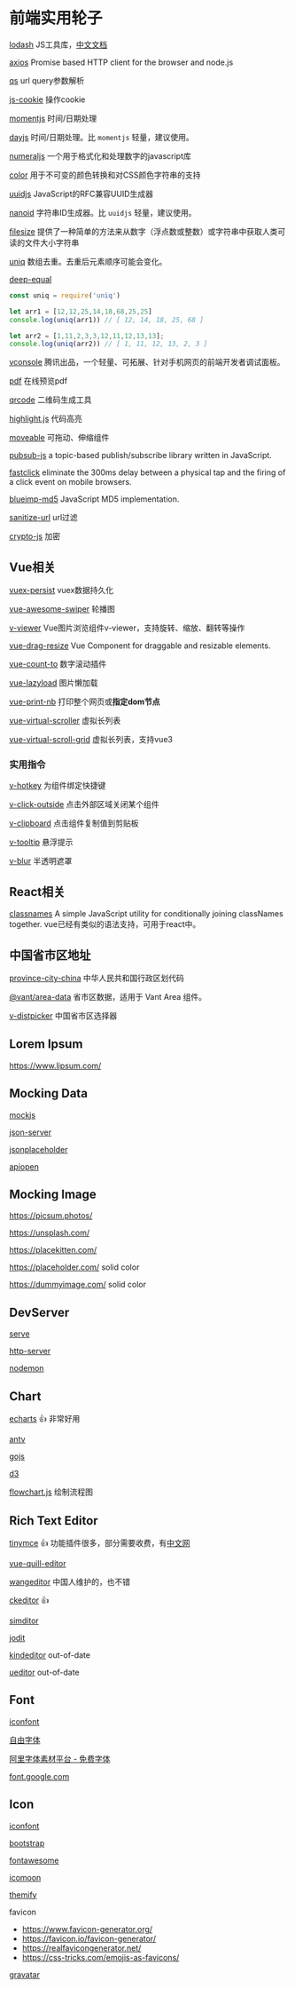 # 前端实用轮子
[lodash](https://www.npmjs.com/package/lodash) JS工具库，[中文文档](https://www.lodashjs.com/)

[axios](https://www.npmjs.com/package/axios) Promise based HTTP client for the browser and node.js

[qs](https://www.npmjs.com/package/qs) url query参数解析

[js-cookie](https://www.npmjs.com/package/js-cookie)  操作cookie

[momentjs](http://momentjs.cn/) 时间/日期处理

[dayjs](https://dayjs.gitee.io/zh-CN/)  时间/日期处理。比 `momentjs` 轻量，建议使用。

[numeraljs](http://numeraljs.com/) 一个用于格式化和处理数字的javascript库

[color](https://www.npmjs.com/package/color) 用于不可变的颜色转换和对CSS颜色字符串的支持

[uuidjs](https://www.npmjs.com/package/uuidjs) JavaScript的RFC兼容UUID生成器

[nanoid](https://www.npmjs.com/package/nanoid) 字符串ID生成器。比 `uuidjs` 轻量，建议使用。

[filesize](https://www.npmjs.com/package/filesize) 提供了一种简单的方法来从数字（浮点数或整数）或字符串中获取人类可读的文件大小字符串

[uniq](https://www.npmjs.com/package/uniq) 数组去重。去重后元素顺序可能会变化。

[deep-equal](https://www.npmjs.com/package/deep-equal)

```js
const uniq = require('uniq')

let arr1 = [12,12,25,14,18,68,25,25]
console.log(uniq(arr1)) // [ 12, 14, 18, 25, 68 ]

let arr2 = [1,11,2,3,3,12,11,12,13,13];
console.log(uniq(arr2)) // [ 1, 11, 12, 13, 2, 3 ]
```

[vconsole](https://www.npmjs.com/package/vconsole) 腾讯出品，一个轻量、可拓展、针对手机网页的前端开发者调试面板。

[pdf](https://github.com/mozilla/pdf.js) 在线预览pdf

[qrcode](https://www.npmjs.com/package/qrcode) 二维码生成工具

[highlight.js](https://highlightjs.org/) 代码高亮

[moveable](https://github.com/daybrush/moveable) 可拖动、伸缩组件

[pubsub-js](https://www.npmjs.com/package/pubsub-js)    a topic-based publish/subscribe library written in JavaScript.

[fastclick](https://www.npmjs.com/package/fastclick) eliminate the 300ms delay between a physical tap and the firing of a click event on mobile browsers.

[blueimp-md5](https://www.npmjs.com/package/blueimp-md5) JavaScript MD5 implementation.

[sanitize-url](https://www.npmjs.com/package/@braintree/sanitize-url) url过滤

[crypto-js](https://www.npmjs.com/package/crypto-js) 加密



## Vue相关

[vuex-persist](https://www.npmjs.com/package/vuex-persist) vuex数据持久化

[vue-awesome-swiper](https://www.npmjs.com/package/vue-awesome-swiper) 轮播图

[v-viewer](https://mirari.cc/2017/08/27/Vue%E5%9B%BE%E7%89%87%E6%B5%8F%E8%A7%88%E7%BB%84%E4%BB%B6v-viewer%EF%BC%8C%E6%94%AF%E6%8C%81%E6%97%8B%E8%BD%AC%E3%80%81%E7%BC%A9%E6%94%BE%E3%80%81%E7%BF%BB%E8%BD%AC%E7%AD%89%E6%93%8D%E4%BD%9C/)  Vue图片浏览组件v-viewer，支持旋转、缩放、翻转等操作

[vue-drag-resize](https://www.npmjs.com/package/vue-drag-resize) Vue Component for draggable and resizable elements.

[vue-count-to](https://www.npmjs.com/package/vue-count-to) 数字滚动插件

[vue-lazyload](https://www.npmjs.com/package/vue-lazyload) 图片懒加载

[vue-print-nb](https://www.npmjs.com/package/vue-print-nb) 打印整个网页或**指定dom节点**

[vue-virtual-scroller](https://www.npmjs.com/package/vue-virtual-scroller)  虚拟长列表

[vue-virtual-scroll-grid](https://www.npmjs.com/package/vue-virtual-scroll-grid) 虚拟长列表，支持vue3

### 实用指令
[v-hotkey](https://www.npmjs.com/package/v-hotkey) 为组件绑定快捷键

[v-click-outside](https://www.npmjs.com/package/v-click-outside) 点击外部区域关闭某个组件

[v-clipboard](https://www.npmjs.com/package/v-clipboard) 点击组件复制值到剪贴板

[v-tooltip](https://www.npmjs.com/package/v-tooltip)  悬浮提示

[v-blur](https://www.npmjs.com/package/v-blur) 半透明遮罩

## React相关

[classnames](https://www.npmjs.com/package/classnames)  A simple JavaScript utility for conditionally joining classNames together. vue已经有类似的语法支持，可用于react中。

## 中国省市区地址
[province-city-china](https://www.npmjs.com/package/province-city-china)  中华人民共和国行政区划代码

[@vant/area-data](https://www.npmjs.com/package/@vant/area-data) 省市区数据，适用于 Vant Area 组件。

[v-distpicker](https://www.npmjs.com/package/v-distpicker)  中国省市区选择器

## Lorem Ipsum

https://www.lipsum.com/

## Mocking Data

[mockjs](https://www.npmjs.com/package/mockjs)

[json-server](https://github.com/typicode/json-server)

[jsonplaceholder](https://jsonplaceholder.typicode.com/)

[apiopen](https://api.apiopen.top/swagger/index.html)

## Mocking Image

https://picsum.photos/

https://unsplash.com/

https://placekitten.com/

https://placeholder.com/  solid color

https://dummyimage.com/  solid color

## DevServer

[serve](https://www.npmjs.com/package/serve)

[http-server](https://www.npmjs.com/package/http-server)

[nodemon](https://www.npmjs.com/package/nodemon)

## Chart

[echarts](https://echarts.apache.org/en/index.html)  :+1: 非常好用 ​

[antv](https://antv.vision/)

[gojs](https://gojs.net/latest/index.html)

[d3](https://d3js.org/)

[flowchart.js](https://flowchart.js.org/)  绘制流程图

## Rich Text Editor

[tinymce](https://www.tiny.cloud/docs/)  :+1: 功能插件很多，部分需要收费，有[中文网](http://tinymce.ax-z.cn/) ​

[vue-quill-editor](https://github.surmon.me/vue-quill-editor/)

[wangeditor](https://www.wangeditor.com/)  中国人维护的，也不错

[ckeditor](https://ckeditor.com/)  :+1: ​

[simditor](https://simditor.tower.im/)

[jodit](https://xdsoft.net/jodit/)

[kindeditor](http://kindeditor.net/demo.php)  out-of-date

[ueditor](http://fex.baidu.com/ueditor/)  out-of-date

## Font

[iconfont](https://www.iconfont.cn/)

[自由字体](https://ziyouziti.com/)

[阿里字体素材平台 - 免费字体](https://www.taobao.com/markets/fuwu/fontmarket_freefonts)

[font.google.com](https://fonts.google.com/)

## Icon

[iconfont](https://www.iconfont.cn/)

[bootstrap](https://icons.bootcss.com/)

[fontawesome](https://fontawesome.com/)

[icomoon](https://icomoon.io/)

[themify](https://themify.me/themify-icons)

favicon

* https://www.favicon-generator.org/
* https://favicon.io/favicon-generator/
* https://realfavicongenerator.net/
* https://css-tricks.com/emojis-as-favicons/

[gravatar](https://secure.gravatar.com/)
